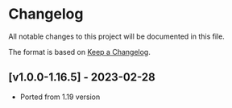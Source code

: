 # Changelog
All notable changes to this project will be documented in this file.

The format is based on [Keep a Changelog].

## [v1.0.0-1.16.5] - 2023-02-28
- Ported from 1.19 version

[Keep a Changelog]: https://keepachangelog.com/en/1.0.0/

